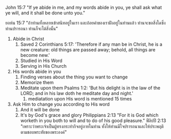John 15:7 "If ye abide in me, and my words abide in you, ye shall ask what ye will, and it shall be done unto you."

ยอห์น 15:7 "ถ้าท่านทั้งหลายเข้าสนิทอยู่ในเรา และถ้อยคำของเราฝังอยู่ในท่านแล้ว ท่านจะขอสิ่งใดซึ่งท่านปรารถนา ท่านก็จะได้สิ่งนั้น"

1. Abide in Christ
   1. Saved
      2 Corinthians 5:17: 'Therefore if any man be in Christ, he is a new creature: old things are passed away; behold, all things are become new.'
   2. Studied in His Word
   3. Serving in His Church
2. His words abide in you
   1. Finding verses about the thing you want to change
   2. Memorize them
   3. Meditate upon them
      Psalms 1:2: 'But his delight is in the law of the LORD; and in his law doth he meditate day and night.'
      1. mediatation upon His word is mentioned 15 times
3. Ask Him to change you according to His word
   1. And it will be done
   2. It's by God's grace and glory
      Philippians 2:13 "For it is God which worketh in you both to will and to do of his good pleasure."
      ฟีลิปปี 2:13 "เพราะว่าพระเจ้าเป็นผู้ทรงกระทำกิจอยู่ภายในท่าน ทั้งให้ท่านมีใจปรารถนาและให้ประพฤติตามชอบพระทัยของพระองค์"
